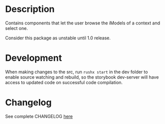 # Description

Contains components that let the user browse the iModels of a context and select one.

Consider this package as unstable until 1.0 release.

# Development

When making changes to the src, run `rushx start` in the dev folder to enable source watching and rebuild, so the storybook dev-server will have access to updated code on successful code compilation.

# Changelog

See complete CHANGELOG [here](https://github.com/iTwin/admin-components-react/blob/main/packages/modules/imodel-browser/CHANGELOG.md)
